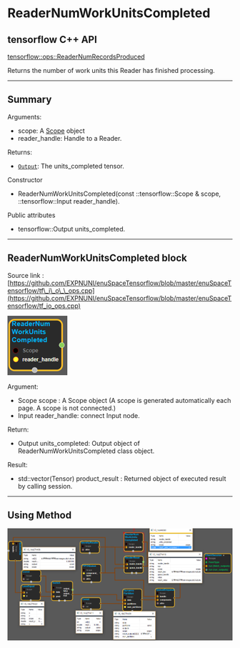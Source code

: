 # ReaderNumWorkUnitsCompleted

## tensorflow C++ API

[tensorflow::ops::ReaderNumRecordsProduced](https://www.tensorflow.org/api_docs/cc/class/tensorflow/ops/reader-num-records-produced)

Returns the number of work units this Reader has finished processing.

---

## Summary

Arguments:

* scope: A [Scope](https://www.tensorflow.org/api_docs/cc/class/tensorflow/scope.html#classtensorflow_1_1_scope) object
* reader\_handle: Handle to a Reader.

Returns:

* [`Output`](https://www.tensorflow.org/api_docs/cc/class/tensorflow/output.html#classtensorflow_1_1_output): The units\_completed tensor.

Constructor

* ReaderNumWorkUnitsCompleted\(const ::tensorflow::Scope & scope, ::tensorflow::Input reader\_handle\).

Public attributes

* tensorflow::Output units\_completed.

---

## ReaderNumWorkUnitsCompleted block

Source link : [https://github.com/EXPNUNI/enuSpaceTensorflow/blob/master/enuSpaceTensorflow/tf\_i\_o\_\_ops.cpp](https://github.com/EXPNUNI/enuSpaceTensorflow/blob/master/enuSpaceTensorflow/tf_io_ops.cpp)

![](/assets/io_ReaderNumWorkUnitsCompleted_Symbol.png)

Argument:

* Scope scope : A Scope object \(A scope is generated automatically each page. A scope is not connected.\)
* Input reader\_handle: connect  Input node.

Return:

* Output units\_completed: Output object of ReaderNumWorkUnitsCompleted class object.  

Result:

* std::vector\(Tensor\) product\_result : Returned object of executed result by calling session.

---

## Using Method

![](/assets/io_ReaderNumWorkUnitsCompleted_Method.png)

